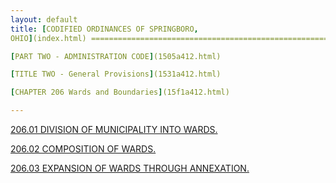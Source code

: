 ```yaml
---
layout: default 
title: [CODIFIED ORDINANCES OF SPRINGBORO,
OHIO](index.html) =====================================================

[PART TWO - ADMINISTRATION CODE](1505a412.html)

[TITLE TWO - General Provisions](1531a412.html)

[CHAPTER 206 Wards and Boundaries](15f1a412.html)

---
```


[206.01 DIVISION OF MUNICIPALITY INTO WARDS.](15fea412.html)

[206.02 COMPOSITION OF WARDS.](1602a412.html)

[206.03 EXPANSION OF WARDS THROUGH ANNEXATION.](1609a412.html)
